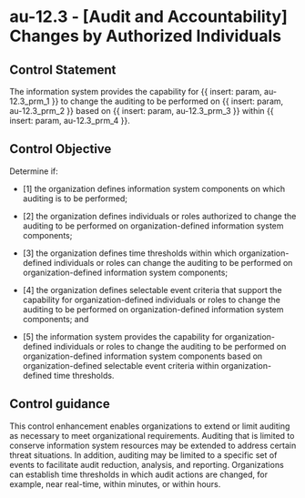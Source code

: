 # au-12.3 - \[Audit and Accountability\] Changes by Authorized Individuals

## Control Statement

The information system provides the capability for {{ insert: param, au-12.3_prm_1 }} to change the auditing to be performed on {{ insert: param, au-12.3_prm_2 }} based on {{ insert: param, au-12.3_prm_3 }} within {{ insert: param, au-12.3_prm_4 }}.

## Control Objective

Determine if:

- \[1\] the organization defines information system components on which auditing is to be performed;

- \[2\] the organization defines individuals or roles authorized to change the auditing to be performed on organization-defined information system components;

- \[3\] the organization defines time thresholds within which organization-defined individuals or roles can change the auditing to be performed on organization-defined information system components;

- \[4\] the organization defines selectable event criteria that support the capability for organization-defined individuals or roles to change the auditing to be performed on organization-defined information system components; and

- \[5\] the information system provides the capability for organization-defined individuals or roles to change the auditing to be performed on organization-defined information system components based on organization-defined selectable event criteria within organization-defined time thresholds.

## Control guidance

This control enhancement enables organizations to extend or limit auditing as necessary to meet organizational requirements. Auditing that is limited to conserve information system resources may be extended to address certain threat situations. In addition, auditing may be limited to a specific set of events to facilitate audit reduction, analysis, and reporting. Organizations can establish time thresholds in which audit actions are changed, for example, near real-time, within minutes, or within hours.
